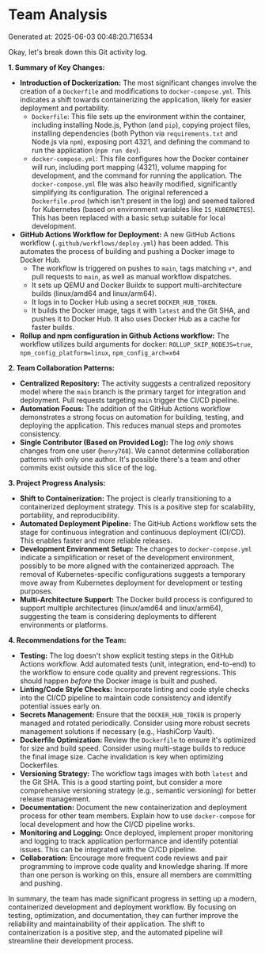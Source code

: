 # Team Analysis
Generated at: 2025-06-03 00:48:20.716534

Okay, let's break down this Git activity log.

**1. Summary of Key Changes:**

*   **Introduction of Dockerization:** The most significant changes involve the creation of a `Dockerfile` and modifications to `docker-compose.yml`. This indicates a shift towards containerizing the application, likely for easier deployment and portability.
    *   `Dockerfile`: This file sets up the environment within the container, including installing Node.js, Python (and `pip`), copying project files, installing dependencies (both Python via `requirements.txt` and Node.js via `npm`), exposing port 4321, and defining the command to run the application (`npm run dev`).
    *   `docker-compose.yml`: This file configures how the Docker container will run, including port mapping (4321), volume mapping for development, and the command for running the application.  The `docker-compose.yml` file was also heavily modified, significantly simplifying its configuration. The original referenced a `Dockerfile.prod` (which isn't present in the log) and seemed tailored for Kubernetes (based on environment variables like `IS_KUBERNETES`). This has been replaced with a basic setup suitable for local development.
*   **GitHub Actions Workflow for Deployment:** A new GitHub Actions workflow (`.github/workflows/deploy.yml`) has been added.  This automates the process of building and pushing a Docker image to Docker Hub.
    *   The workflow is triggered on pushes to `main`, tags matching `v*`, and pull requests to `main`, as well as manual workflow dispatches.
    *   It sets up QEMU and Docker Buildx to support multi-architecture builds (linux/amd64 and linux/arm64).
    *   It logs in to Docker Hub using a secret `DOCKER_HUB_TOKEN`.
    *   It builds the Docker image, tags it with `latest` and the Git SHA, and pushes it to Docker Hub.  It also uses Docker Hub as a cache for faster builds.
*   **Rollup and npm configuration in Github Actions workflow:** The workflow utilizes build arguments for docker: `ROLLUP_SKIP_NODEJS=true`, `npm_config_platform=linux`, `npm_config_arch=x64`

**2. Team Collaboration Patterns:**

*   **Centralized Repository:** The activity suggests a centralized repository model where the `main` branch is the primary target for integration and deployment.  Pull requests targeting `main` trigger the CI/CD pipeline.
*   **Automation Focus:** The addition of the GitHub Actions workflow demonstrates a strong focus on automation for building, testing, and deploying the application. This reduces manual steps and promotes consistency.
*   **Single Contributor (Based on Provided Log):**  The log *only* shows changes from one user (`henry768`). We cannot determine collaboration patterns with only one author.  It's possible there's a team and other commits exist outside this slice of the log.

**3. Project Progress Analysis:**

*   **Shift to Containerization:** The project is clearly transitioning to a containerized deployment strategy.  This is a positive step for scalability, portability, and reproducibility.
*   **Automated Deployment Pipeline:** The GitHub Actions workflow sets the stage for continuous integration and continuous deployment (CI/CD). This enables faster and more reliable releases.
*   **Development Environment Setup:** The changes to `docker-compose.yml` indicate a simplification or reset of the development environment, possibly to be more aligned with the containerized approach.  The removal of Kubernetes-specific configurations suggests a temporary move away from Kubernetes deployment for development or testing purposes.
*   **Multi-Architecture Support:** The Docker build process is configured to support multiple architectures (linux/amd64 and linux/arm64), suggesting the team is considering deployments to different environments or platforms.

**4. Recommendations for the Team:**

*   **Testing:**  The log doesn't show explicit testing steps in the GitHub Actions workflow.  Add automated tests (unit, integration, end-to-end) to the workflow to ensure code quality and prevent regressions.  This should happen *before* the Docker image is built and pushed.
*   **Linting/Code Style Checks:**  Incorporate linting and code style checks into the CI/CD pipeline to maintain code consistency and identify potential issues early on.
*   **Secrets Management:** Ensure that the `DOCKER_HUB_TOKEN` is properly managed and rotated periodically.  Consider using more robust secrets management solutions if necessary (e.g., HashiCorp Vault).
*   **Dockerfile Optimization:** Review the `Dockerfile` to ensure it's optimized for size and build speed.  Consider using multi-stage builds to reduce the final image size. Cache invalidation is key when optimizing Dockerfiles.
*   **Versioning Strategy:** The workflow tags images with both `latest` and the Git SHA. This is a good starting point, but consider a more comprehensive versioning strategy (e.g., semantic versioning) for better release management.
*   **Documentation:** Document the new containerization and deployment process for other team members.  Explain how to use `docker-compose` for local development and how the CI/CD pipeline works.
*   **Monitoring and Logging:**  Once deployed, implement proper monitoring and logging to track application performance and identify potential issues.  This can be integrated with the CI/CD pipeline.
*   **Collaboration:** Encourage more frequent code reviews and pair programming to improve code quality and knowledge sharing.  If more than one person is working on this, ensure all members are committing and pushing.

In summary, the team has made significant progress in setting up a modern, containerized development and deployment workflow. By focusing on testing, optimization, and documentation, they can further improve the reliability and maintainability of their application. The shift to containerization is a positive step, and the automated pipeline will streamline their development process.
